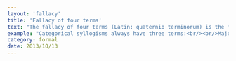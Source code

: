 ```yaml
---
layout: 'fallacy'
title: 'Fallacy of four terms'
text: "The fallacy of four terms (Latin: quaternio terminorum) is the formal fallacy that occurs when a syllogism has four (or more) terms rather than the requisite three. This form of argument is thus invalid."
example: "Categorical syllogisms always have three terms:<br/><br/>Major premise: All fish have fins.<br/>Minor premise: All goldfish are fish.<br/>Conclusion: All goldfish have fins.<br/><br/>Here, the three terms are: 'goldfish', 'fish', and 'fins'.<br/><br/>Using four terms invalidates the syllogism:<br/><br/>Major premise: All fish have fins.<br/>Minor premise: All goldfish are fish.<br/>Conclusion: All humans have fins.<br/><br/>The premises do not connect 'humans' with 'fins', so the reasoning is invalid. Notice that there are four terms: 'fish', 'fins', 'goldfish' and 'humans'. Two premises are not enough to connect four different terms, since in order to establish connection, there must be one term common to both premises."
category: formal
date: 2013/10/13
---
```

